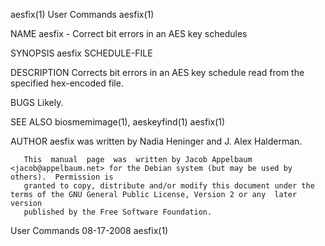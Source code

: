 aesfix(1)                                                          User Commands                                                         aesfix(1)

NAME
       aesfix - Correct bit errors in an AES key schedules

SYNOPSIS
       aesfix SCHEDULE-FILE

DESCRIPTION
       Corrects bit errors in an AES key schedule read from the specified hex-encoded file.

BUGS
       Likely.

SEE ALSO
       biosmemimage(1), aeskeyfind(1) aesfix(1)

AUTHOR
       aesfix was written by Nadia Heninger and J. Alex Halderman.

       This  manual  page  was  written by Jacob Appelbaum <jacob@appelbaum.net> for the Debian system (but may be used by others).  Permission is
       granted to copy, distribute and/or modify this document under the terms of the GNU General Public License, Version 2 or any  later  version
       published by the Free Software Foundation.

User Commands                                                       08-17-2008                                                           aesfix(1)
